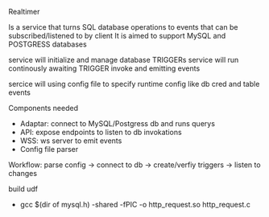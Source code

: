 Realtimer

Is a service that turns SQL database operations 
to events that can be subscribed/listened to by client
It is aimed to support MySQL and POSTGRESS databases


service will initialize and manage database TRIGGERs
service will run continously awaiting TRIGGER invoke 
and emitting events

sercice will using config file to specify
runtime config like db cred and table events

Components needed
- Adaptar: connect to MySQL/Postgress db and runs querys
- API: expose endpoints to listen to db invokations
- WSS: ws server to emit events
- Config file parser

Workflow: parse config -> connect to db -> create/verfiy triggers -> listen to changes

build udf
 - gcc $(dir of mysql.h) -shared -fPIC -o http_request.so http_request.c
